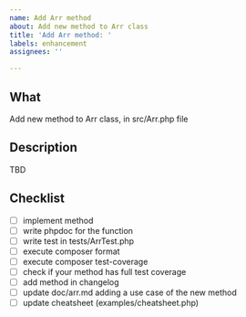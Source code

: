 ```yaml
---
name: Add Arr method
about: Add new method to Arr class
title: 'Add Arr method: '
labels: enhancement
assignees: ''

---
```


## What
Add new method to Arr class, in src/Arr.php file

## Description
TBD

## Checklist
- [ ] implement method
- [ ] write phpdoc for the function
- [ ] write test in tests/ArrTest.php
- [ ]  execute composer format
- [ ] execute composer test-coverage
- [ ] check if your method has full test coverage
- [ ] add method in changelog
- [ ] update doc/arr.md adding a use case of the new method
- [ ] update cheatsheet (examples/cheatsheet.php)
